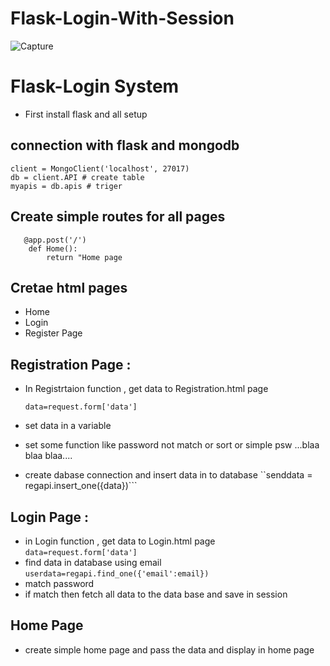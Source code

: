 # Flask-Login-With-Session

![Capture](https://user-images.githubusercontent.com/107461719/224716783-560ccb3b-fb44-4c6c-bbbf-656f3f1f6124.PNG)

# Flask-Login System 
- First install flask and all setup

## connection with flask and mongodb
    client = MongoClient('localhost', 27017) 
    db = client.API # create table
    myapis = db.apis # triger

## Create simple routes for all pages
```
   @app.post('/')
    def Home():
        return "Home page
```
## Cretae html pages 
 - Home 
 - Login 
 - Register Page

## Registration  Page :
 - In Registrtaion function , get data to Registration.html page

    ```data=request.form['data']```

- set data in a variable  
- set some function like password not match or sort or simple psw ...blaa blaa blaa....
- create dabase connection and insert data in to database 
    ``senddata = regapi.insert_one({data})```  

## Login Page :
 - in Login function , get data to Login.html page
    ```data=request.form['data']```
- find data in database using email
    ```userdata=regapi.find_one({'email':email})```
- match password 
- if match then fetch all data to the data base and save in session 

## Home Page
- create simple home page and pass the data and display in home page 


